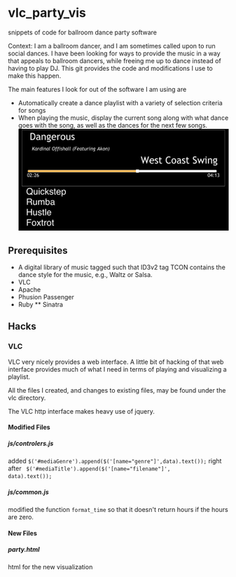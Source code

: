 vlc_party_vis
=============

snippets of code for ballroom dance party software

Context: I am a ballroom dancer, and I am sometimes called upon to run
social dances. I have been looking for ways to provide the music in a
way that appeals to ballroom dancers, while freeing me up to dance
instead of having to play DJ. This git provides the code and
modifications I use to make this happen. 

The main features I look for out of the software I am using are
* Automatically create a dance playlist with a variety of selection
  criteria for songs
* When playing the music, display the current song along with what
  dance goes with the song, as well as the dances for the next few
  songs.
  <img src="screen_shot.png"/>

## Prerequisites
* A digital library of music tagged such that ID3v2 tag TCON contains
  the dance style for the music, e.g., Waltz or Salsa.
* VLC
* Apache
* Phusion Passenger
* Ruby
** Sinatra

## Hacks
### VLC
VLC very nicely provides a web interface. A little bit of hacking of
that web interface provides much of what I need in terms of playing
and visualizing a playlist.

All the files I created, and changes to existing files, may be found
under the vlc directory. 

The VLC http interface makes heavy use of jquery. 

#### Modified Files
##### js/controlers.js
added
<code>$('#mediaGenre').append($('[name="genre"]',data).text());</code>
right after <code>
$('#mediaTitle').append($('[name="filename"]', data).text()); </code> 

##### js/common.js
modified the function <code>format_time</code> so that it doesn't
return hours if the hours are zero.

#### New Files
##### party.html
html for the new visualization
